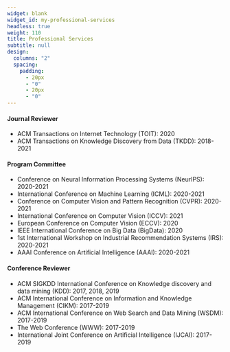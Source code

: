 ```yaml
---
widget: blank
widget_id: my-professional-services
headless: true
weight: 110
title: Professional Services
subtitle: null
design:
  columns: "2"
  spacing:
    padding:
      - 20px
      - "0"
      - 20px
      - "0"
---
```

#### Journal Reviewer
* ACM Transactions on Internet Technology (TOIT): 2020
* ACM Transactions on Knowledge Discovery from Data (TKDD): 2018-2021

#### Program Committee
* Conference on Neural Information Processing Systems (NeurIPS): 2020-2021
* International Conference on Machine Learning (ICML): 2020-2021
* Conference on Computer Vision and Pattern Recognition (CVPR): 2020-2021
* International Conference on Computer Vision (ICCV): 2021
* European Conference on Computer Vision (ECCV): 2020
* IEEE International Conference on Big Data (BigData): 2020
* 1st International Workshop on Industrial Recommendation Systems (IRS): 2020-2021
* AAAI Conference on Artificial Intelligence (AAAI): 2020-2021

#### Conference Reviewer

* ACM SIGKDD International Conference on Knowledge discovery and data mining (KDD):
2017, 2018, 2019
* ACM International Conference on Information and Knowledge Management (CIKM): 2017-2019
* ACM International Conference on Web Search and Data Mining (WSDM): 2017-2019
* The Web Conference (WWW): 2017-2019
* International Joint Conference on Artificial Intelligence (IJCAI): 2017-2019

